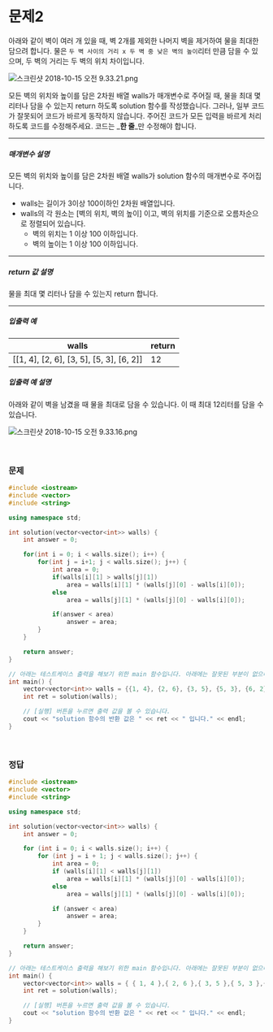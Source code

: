 
# 문제2
아래와 같이 벽이 여러 개 있을 때, 벽 2개를 제외한 나머지 벽을 제거하여 물을 최대한 담으려 합니다. 물은 `두 벽 사이의 거리 x 두 벽 중 낮은 벽의 높이`리터 만큼 담을 수 있으며, 두 벽의 거리는 두 벽의 위치 차이입니다.

  ![스크린샷 2018-10-15 오전 9.33.21.png](https://grepp-programmers.s3.amazonaws.com/files/ybm/ed3547120e/3d38bd74-2521-4bcb-80ac-9e5715558d51.png)

모든 벽의 위치와 높이를 담은 2차원 배열 walls가 매개변수로 주어질 때, 물을 최대 몇 리터나 담을 수 있는지 return 하도록 solution 함수를 작성했습니다. 그러나, 일부 코드가 잘못되어 코드가 바르게 동작하지 않습니다. 주어진 코드가 모든 입력을 바르게 처리하도록 코드를 수정해주세요. 코드는 _**한 줄**_만 수정해야 합니다.

---
##### 매개변수 설명

모든 벽의 위치와 높이를 담은 2차원 배열 walls가 solution 함수의 매개변수로 주어집니다.
* walls는 길이가 3이상 100이하인 2차원 배열입니다.
* walls의 각 원소는 [벽의 위치, 벽의 높이] 이고, 벽의 위치를 기준으로 오름차순으로 정렬되어 있습니다.
    * 벽의 위치는 1 이상 100 이하입니다.
    * 벽의 높이는 1 이상 100 이하입니다.

---
##### return 값 설명

물을 최대 몇 리터나 담을 수 있는지 return 합니다.

---
##### 입출력 예

| walls                                	| return |
|------------------------------------------|--------|
| [[1, 4], [2, 6], [3, 5], [5, 3], [6, 2]] | 12 	|

##### 입출력 예 설명

아래와 같이 벽을 남겼을 때 물을 최대로 담을 수 있습니다. 이 때 최대 12리터를 담을 수 있습니다.

  ![스크린샷 2018-10-15 오전 9.33.16.png](https://grepp-programmers.s3.amazonaws.com/files/ybm/56a9ac8e95/6b389bed-936d-40d0-abe2-b89000409703.png)


<br>

### 문제

```cpp
#include <iostream>
#include <vector>
#include <string>

using namespace std;

int solution(vector<vector<int>> walls) {
	int answer = 0;

	for(int i = 0; i < walls.size(); i++) {
		for(int j = i+1; j < walls.size(); j++) {
			int area = 0;
			if(walls[i][1] > walls[j][1])
				area = walls[i][1] * (walls[j][0] - walls[i][0]);
			else
				area = walls[j][1] * (walls[j][0] - walls[i][0]);

			if(answer < area)
				answer = area;
		}
	}

	return answer;
}

// 아래는 테스트케이스 출력을 해보기 위한 main 함수입니다. 아래에는 잘못된 부분이 없으니, 위의 코드만 수정하세요.
int main() {
	vector<vector<int>> walls = {{1, 4}, {2, 6}, {3, 5}, {5, 3}, {6, 2}};
	int ret = solution(walls);

	// [실행] 버튼을 누르면 출력 값을 볼 수 있습니다.
	cout << "solution 함수의 반환 값은 " << ret << " 입니다." << endl;
}
```
<br>

### 정답

```cpp
#include <iostream>
#include <vector>
#include <string>

using namespace std;

int solution(vector<vector<int>> walls) {
	int answer = 0;

	for (int i = 0; i < walls.size(); i++) {
		for (int j = i + 1; j < walls.size(); j++) {
			int area = 0;
			if (walls[i][1] < walls[j][1])
				area = walls[i][1] * (walls[j][0] - walls[i][0]);
			else
				area = walls[j][1] * (walls[j][0] - walls[i][0]);

			if (answer < area)
				answer = area;
		}
	}

	return answer;
}

// 아래는 테스트케이스 출력을 해보기 위한 main 함수입니다. 아래에는 잘못된 부분이 없으니, 위의 코드만 수정하세요.
int main() {
	vector<vector<int>> walls = { { 1, 4 },{ 2, 6 },{ 3, 5 },{ 5, 3 },{ 6, 2 } };
	int ret = solution(walls);

	// [실행] 버튼을 누르면 출력 값을 볼 수 있습니다.
	cout << "solution 함수의 반환 값은 " << ret << " 입니다." << endl;
}
```
